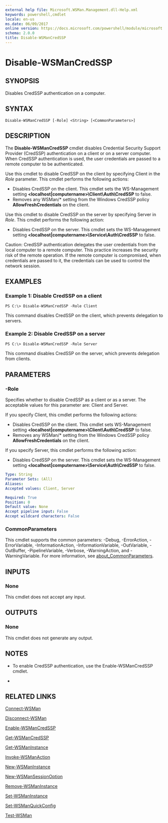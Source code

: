 ```yaml
---
external help file: Microsoft.WSMan.Management.dll-Help.xml
keywords: powershell,cmdlet
locale: en-us
ms.date: 06/09/2017
online version: https://docs.microsoft.com/powershell/module/microsoft.wsman.management/disable-wsmancredssp?view=powershell-5.0&WT.mc_id=ps-gethelp
schema: 2.0.0
title: Disable-WSManCredSSP
---
```


# Disable-WSManCredSSP

## SYNOPSIS
Disables CredSSP authentication on a computer.

## SYNTAX

```
Disable-WSManCredSSP [-Role] <String> [<CommonParameters>]
```

## DESCRIPTION
The **Disable-WSManCredSSP** cmdlet disables Credential Security Support Provider (CredSSP) authentication on a client or on a server computer.
When CredSSP authentication is used, the user credentials are passed to a remote computer to be authenticated.

Use this cmdlet to disable CredSSP on the client by specifying Client in the *Role* parameter.
This cmdlet performs the following actions:

- Disables CredSSP on the client. This cmdlet sets the WS-Management setting **\<localhost|computername\>\Client\Auth\CredSSP** to false.
- Removes any WSMan/* setting from the Windows CredSSP policy **AllowFreshCredentials** on the client.

Use this cmdlet to disable CredSSP on the server by specifying Server in *Role*.
This cmdlet performs the following action:

- Disables CredSSP on the server. This cmdlet sets the WS-Management setting **\<localhost|computername\>\Service\Auth\CredSSP** to false.

Caution: CredSSP authentication delegates the user credentials from the local computer to a remote computer.
This practice increases the security risk of the remote operation.
If the remote computer is compromised, when credentials are passed to it, the credentials can be used to control the network session.

## EXAMPLES

### Example 1: Disable CredSSP on a client
```
PS C:\> Disable-WSManCredSSP -Role Client
```

This command disables CredSSP on the client, which prevents delegation to servers.

### Example 2: Disable CredSSP on a server
```
PS C:\> Disable-WSManCredSSP -Role Server
```

This command disables CredSSP on the server, which prevents delegation from clients.

## PARAMETERS

### -Role
Specifies whether to disable CredSSP as a client or as a server.
The acceptable values for this parameter are: Client and Server.

If you specify Client, this cmdlet performs the following actions:

- Disables CredSSP on the client. This cmdlet sets WS-Management setting **\<localhost|computername\>\Client\Auth\CredSSP** to false.
- Removes any WSMan/* setting from the Windows CredSSP policy **AllowFreshCredentials** on the client.

If you specify Server, this cmdlet performs the following action:

- Disables CredSSP on the server. This cmdlet sets the WS-Management setting **\<localhost|computername\>\Service\Auth\CredSSP** to false.

```yaml
Type: String
Parameter Sets: (All)
Aliases:
Accepted values: Client, Server

Required: True
Position: 0
Default value: None
Accept pipeline input: False
Accept wildcard characters: False
```

### CommonParameters
This cmdlet supports the common parameters: -Debug, -ErrorAction, -ErrorVariable, -InformationAction, -InformationVariable, -OutVariable, -OutBuffer, -PipelineVariable, -Verbose, -WarningAction, and -WarningVariable. For more information, see [about_CommonParameters](https://go.microsoft.com/fwlink/?LinkID=113216).

## INPUTS

### None
This cmdlet does not accept any input.

## OUTPUTS

### None
This cmdlet does not generate any output.

## NOTES
* To enable CredSSP authentication, use the Enable-WSManCredSSP cmdlet.

*

## RELATED LINKS

[Connect-WSMan](Connect-WSMan.md)

[Disconnect-WSMan](Disconnect-WSMan.md)

[Enable-WSManCredSSP](Enable-WSManCredSSP.md)

[Get-WSManCredSSP](Get-WSManCredSSP.md)

[Get-WSManInstance](Get-WSManInstance.md)

[Invoke-WSManAction](Invoke-WSManAction.md)

[New-WSManInstance](New-WSManInstance.md)

[New-WSManSessionOption](New-WSManSessionOption.md)

[Remove-WSManInstance](Remove-WSManInstance.md)

[Set-WSManInstance](Set-WSManInstance.md)

[Set-WSManQuickConfig](Set-WSManQuickConfig.md)

[Test-WSMan](Test-WSMan.md)


